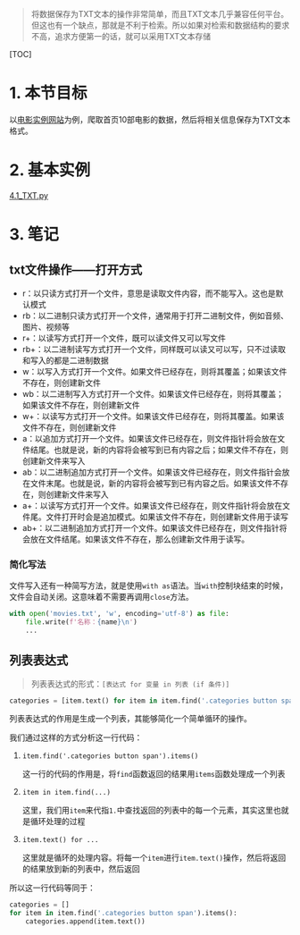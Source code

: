 > 
>
> 将数据保存为TXT文本的操作非常简单，而且TXT文本几乎兼容任何平台。但这也有一个缺点，那就是不利于检索。所以如果对检索和数据结构的要求不高，追求方便第一的话，就可以采用TXT文本存储

[TOC]

# 1. 本节目标

以[电影实例网站](https://ssr1.scrape.center)为例，爬取首页10部电影的数据，然后将相关信息保存为TXT文本格式。

# 2. 基本实例

[4.1_TXT.py](https://github.com/LiuYuan-SHU/MyNotes/blob/650e7432abbe218579549dd468fcc7fa19d7be14/Crawler%20with%20Python3/Python3%20web%20crawler%20development%20practice%EF%BC%88Edition2%EF%BC%89%20-%20Cui%20Qingcai/%E7%AC%AC%E5%9B%9B%E7%AB%A0/4.1_TXT.py)

# 3. 笔记

## txt文件操作——打开方式

* r：以只读方式打开一个文件，意思是读取文件内容，而不能写入。这也是默认模式
* rb：以二进制只读方式打开一个文件，通常用于打开二进制文件，例如音频、图片、视频等
* r+：以读写方式打开一个文件，既可以读文件又可以写文件
* rb+：以二进制读写方式打开一个文件，同样既可以读又可以写，只不过读取和写入的都是二进制数据
* w：以写入方式打开一个文件。如果文件已经存在，则将其覆盖；如果该文件不存在，则创建新文件
* wb：以二进制写入方式打开一个文件。如果该文件已经存在，则将其覆盖；如果该文件不存在，则创建新文件
* w+：以读写方式打开一个文件。如果该文件已经存在，则将其覆盖。如果该文件不存在，则创建新文件
* a：以追加方式打开一个文件。如果该文件已经存在，则文件指针将会放在文件结尾。也就是说，新的内容将会被写到已有内容之后；如果文件不存在，则创建新文件来写入
* ab：以二进制追加方式打开一个文件。如果该文件已经存在，则文件指针会放在文件末尾。也就是说，新的内容将会被写到已有内容之后。如果该文件不存在，则创建新文件来写入
* a+：以读写方式打开一个文件。如果该文件已经存在，则文件指针将会放在文件尾。文件打开时会是追加模式。如果该文件不存在，则创建新文件用于读写
* ab+：以二进制追加方式打开一个文件。如果该文件已经存在，则文件指针将会放在文件结尾。如果该文件不存在，那么创建新文件用于读写。

### 简化写法

文件写入还有一种简写方法，就是使用`with as`语法。当`with`控制块结束的时候，文件会自动关闭。这意味着不需要再调用`close`方法。

```python
with open('movies.txt', 'w', encoding='utf-8') as file:
    file.write(f'名称：{name}\n')
    ...
```

## 列表表达式

> 列表表达式的形式：`[表达式 for 变量 in 列表 (if 条件)]`

```python
categories = [item.text() for item in item.find('.categories button span').items()]
```

列表表达式的作用是生成一个列表，其能够简化一个简单循环的操作。

我们通过这样的方式分析这一行代码：

1. `item.find('.categories button span').items()`

    这一行的代码的作用是，将`find`函数返回的结果用`items`函数处理成一个列表

2. `item in item.find(...)`

    这里，我们用`item`来代指`1.`中查找返回的列表中的每一个元素，其实这里也就是循环处理的过程

3. `item.text() for ...`

    这里就是循环的处理内容。将每一个`item`进行`item.text()`操作，然后将返回的结果放到新的列表中，然后返回

所以这一行代码等同于：

```python
categories = []
for item in item.find('.categories button span').items():
    categories.append(item.text())
```

